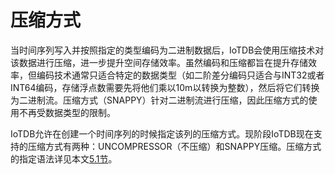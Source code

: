 <!--

    Licensed to the Apache Software Foundation (ASF) under one
    or more contributor license agreements.  See the NOTICE file
    distributed with this work for additional information
    regarding copyright ownership.  The ASF licenses this file
    to you under the Apache License, Version 2.0 (the
    "License"); you may not use this file except in compliance
    with the License.  You may obtain a copy of the License at
    
        http://www.apache.org/licenses/LICENSE-2.0
    
    Unless required by applicable law or agreed to in writing,
    software distributed under the License is distributed on an
    "AS IS" BASIS, WITHOUT WARRANTIES OR CONDITIONS OF ANY
    KIND, either express or implied.  See the License for the
    specific language governing permissions and limitations
    under the License.

-->

# 压缩方式

当时间序列写入并按照指定的类型编码为二进制数据后，IoTDB会使用压缩技术对该数据进行压缩，进一步提升空间存储效率。虽然编码和压缩都旨在提升存储效率，但编码技术通常只适合特定的数据类型（如二阶差分编码只适合与INT32或者INT64编码，存储浮点数需要先将他们乘以10m以转换为整数），然后将它们转换为二进制流。压缩方式（SNAPPY）针对二进制流进行压缩，因此压缩方式的使用不再受数据类型的限制。

IoTDB允许在创建一个时间序列的时候指定该列的压缩方式。现阶段IoTDB现在支持的压缩方式有两种：UNCOMPRESSOR（不压缩）和SNAPPY压缩。压缩方式的指定语法详见本文[5.1节](/zh/document/V0.8.x/UserGuide/5-IoTDB%20SQL%20Documentation/1-IoTDB%20Query%20Statement.html)。
